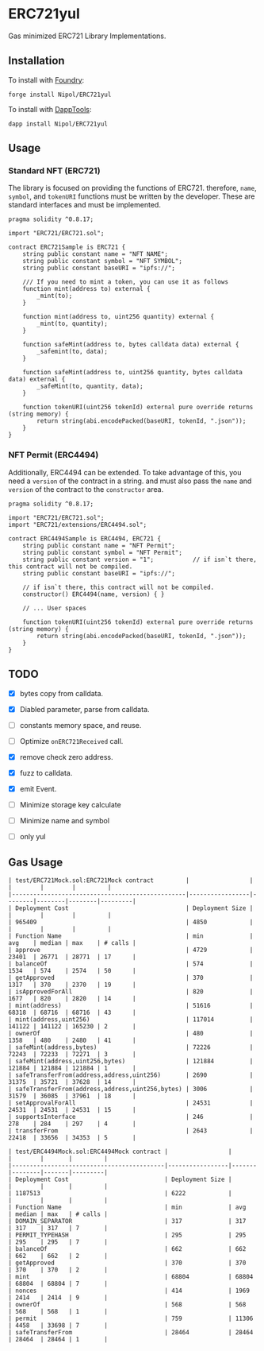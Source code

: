 # ERC721yul

Gas minimized ERC721 Library Implementations.

## Installation

To install with [Foundry](https://github.com/gakonst/foundry):

```
forge install Nipol/ERC721yul
```

To install with [DappTools](https://github.com/dapphub/dapptools):

```
dapp install Nipol/ERC721yul
```


## Usage

### Standard NFT (ERC721)
The library is focused on providing the functions of ERC721. therefore, `name`, `symbol`, and `tokenURI` functions must be written by the developer. These are standard interfaces and must be implemented.

```solidity
pragma solidity ^0.8.17;

import "ERC721/ERC721.sol";

contract ERC721Sample is ERC721 {
    string public constant name = "NFT NAME";
    string public constant symbol = "NFT SYMBOL";
    string public constant baseURI = "ipfs://";
    
    /// If you need to mint a token, you can use it as follows
    function mint(address to) external {
        _mint(to);
    }

    function mint(address to, uint256 quantity) external {
        _mint(to, quantity);
    }

    function safeMint(address to, bytes calldata data) external {
        _safemint(to, data);
    }

    function safeMint(address to, uint256 quantity, bytes calldata data) external {
        _safeMint(to, quantity, data);
    }

    function tokenURI(uint256 tokenId) external pure override returns (string memory) {
        return string(abi.encodePacked(baseURI, tokenId, ".json"));
    }
}
```

### NFT Permit (ERC4494)
Additionally, ERC4494 can be extended. To take advantage of this, you need a `version` of the contract in a string. and must also pass the `name` and `version` of the contract to the `constructor` area.

```solidity
pragma solidity ^0.8.17;

import "ERC721/ERC721.sol";
import "ERC721/extensions/ERC4494.sol";

contract ERC4494Sample is ERC4494, ERC721 {
    string public constant name = "NFT Permit";
    string public constant symbol = "NFT Permit";
    string public constant version = "1";           // if isn`t there, this contract will not be compiled.
    string public constant baseURI = "ipfs://";

    // if isn`t there, this contract will not be compiled.
    constructor() ERC4494(name, version) { }

    // ... User spaces

    function tokenURI(uint256 tokenId) external pure override returns (string memory) {
        return string(abi.encodePacked(baseURI, tokenId, ".json"));
    }
}
```

## TODO

- [x] bytes copy from calldata.
- [x] Diabled parameter, parse from calldata.
- [ ] constants memory space, and reuse.
- [ ] Optimize `onERC721Received` call.
- [x] remove check zero address.
- [x] fuzz to calldata.
- [x] emit Event.
- [ ] Minimize storage key calculate
- [ ] Minimize name and symbol
- [ ] only yul


## Gas Usage
```
| test/ERC721Mock.sol:ERC721Mock contract         |                 |        |        |        |         |
|-------------------------------------------------|-----------------|--------|--------|--------|---------|
| Deployment Cost                                 | Deployment Size |        |        |        |         |
| 965409                                          | 4850            |        |        |        |         |
| Function Name                                   | min             | avg    | median | max    | # calls |
| approve                                         | 4729            | 23401  | 26771  | 28771  | 17      |
| balanceOf                                       | 574             | 1534   | 574    | 2574   | 50      |
| getApproved                                     | 370             | 1317   | 370    | 2370   | 19      |
| isApprovedForAll                                | 820             | 1677   | 820    | 2820   | 14      |
| mint(address)                                   | 51616           | 68318  | 68716  | 68716  | 43      |
| mint(address,uint256)                           | 117014          | 141122 | 141122 | 165230 | 2       |
| ownerOf                                         | 480             | 1358   | 480    | 2480   | 41      |
| safeMint(address,bytes)                         | 72226           | 72243  | 72233  | 72271  | 3       |
| safeMint(address,uint256,bytes)                 | 121884          | 121884 | 121884 | 121884 | 1       |
| safeTransferFrom(address,address,uint256)       | 2690            | 31375  | 35721  | 37628  | 14      |
| safeTransferFrom(address,address,uint256,bytes) | 3006            | 31579  | 36085  | 37961  | 18      |
| setApprovalForAll                               | 24531           | 24531  | 24531  | 24531  | 15      |
| supportsInterface                               | 246             | 278    | 284    | 297    | 4       |
| transferFrom                                    | 2643            | 22418  | 33656  | 34353  | 5       |
```

```
| test/ERC4494Mock.sol:ERC4494Mock contract |                 |       |        |       |         |
|-------------------------------------------|-----------------|-------|--------|-------|---------|
| Deployment Cost                           | Deployment Size |       |        |       |         |
| 1187513                                   | 6222            |       |        |       |         |
| Function Name                             | min             | avg   | median | max   | # calls |
| DOMAIN_SEPARATOR                          | 317             | 317   | 317    | 317   | 7       |
| PERMIT_TYPEHASH                           | 295             | 295   | 295    | 295   | 7       |
| balanceOf                                 | 662             | 662   | 662    | 662   | 2       |
| getApproved                               | 370             | 370   | 370    | 370   | 2       |
| mint                                      | 68804           | 68804 | 68804  | 68804 | 7       |
| nonces                                    | 414             | 1969  | 2414   | 2414  | 9       |
| ownerOf                                   | 568             | 568   | 568    | 568   | 1       |
| permit                                    | 759             | 11306 | 4458   | 33698 | 7       |
| safeTransferFrom                          | 28464           | 28464 | 28464  | 28464 | 1       |
```
